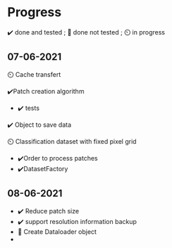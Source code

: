 # Progress

✔️ done and tested ; 🔨 done not tested ; ⏲️ in progress

## 07-06-2021

⏲️ Cache transfert

✔️Patch creation algorithm 
- ✔️ tests

✔️ Object to save data 

⏲️ Classification dataset with fixed pixel grid
- ✔️Order to process patches
- ✔️DatasetFactory 

## 08-06-2021
- ✔️ Reduce patch size 
- ✔️ support resolution information backup
- 🔨 Create Dataloader object
- 
